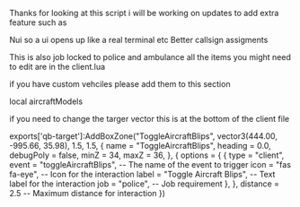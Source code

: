 Thanks for looking at this script i will be working on updates to add extra feature such as

Nui so a ui opens up like a real terminal etc 
Better callsign assigments 

This is also job locked to police and ambulance
all the items you might need to edit are in the client.lua 

if you have custom vehciles please add them to this section 

local aircraftModels


if you need to change the targer vector this is at the bottom of the client file 

exports['qb-target']:AddBoxZone("ToggleAircraftBlips", vector3(444.00, -995.66, 35.98), 1.5, 1.5, {
    name = "ToggleAircraftBlips",
    heading = 0.0,
    debugPoly = false,
    minZ = 34,
    maxZ = 36,
}, {
    options = {
        {
            type = "client",
            event = "toggleAircraftBlips", -- The name of the event to trigger
            icon = "fas fa-eye", -- Icon for the interaction
            label = "Toggle Aircraft Blips", -- Text label for the interaction
            job = "police", -- Job requirement
        },
    },
    distance = 2.5 -- Maximum distance for interaction
})